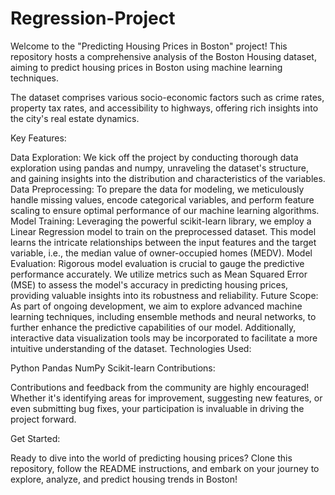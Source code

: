 # Regression-Project
Welcome to the "Predicting Housing Prices in Boston" project! This repository hosts a comprehensive analysis of the Boston Housing dataset, aiming to predict housing prices in Boston using machine learning techniques.

The dataset comprises various socio-economic factors such as crime rates, property tax rates, and accessibility to highways, offering rich insights into the city's real estate dynamics.

Key Features:

Data Exploration: We kick off the project by conducting thorough data exploration using pandas and numpy, unraveling the dataset's structure, and gaining insights into the distribution and characteristics of the variables.
Data Preprocessing: To prepare the data for modeling, we meticulously handle missing values, encode categorical variables, and perform feature scaling to ensure optimal performance of our machine learning algorithms.
Model Training: Leveraging the powerful scikit-learn library, we employ a Linear Regression model to train on the preprocessed dataset. This model learns the intricate relationships between the input features and the target variable, i.e., the median value of owner-occupied homes (MEDV).
Model Evaluation: Rigorous model evaluation is crucial to gauge the predictive performance accurately. We utilize metrics such as Mean Squared Error (MSE) to assess the model's accuracy in predicting housing prices, providing valuable insights into its robustness and reliability.
Future Scope: As part of ongoing development, we aim to explore advanced machine learning techniques, including ensemble methods and neural networks, to further enhance the predictive capabilities of our model. Additionally, interactive data visualization tools may be incorporated to facilitate a more intuitive understanding of the dataset.
Technologies Used:

Python
Pandas
NumPy
Scikit-learn
Contributions:

Contributions and feedback from the community are highly encouraged! Whether it's identifying areas for improvement, suggesting new features, or even submitting bug fixes, your participation is invaluable in driving the project forward.

Get Started:

Ready to dive into the world of predicting housing prices? Clone this repository, follow the README instructions, and embark on your journey to explore, analyze, and predict housing trends in Boston!
